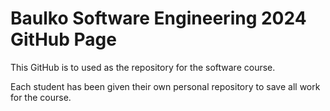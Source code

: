 # Baulko Software Engineering 2024 GitHub Page

This GitHub is to used as the repository for the software course.

Each student has been given their own personal repository to save all work for the course.

